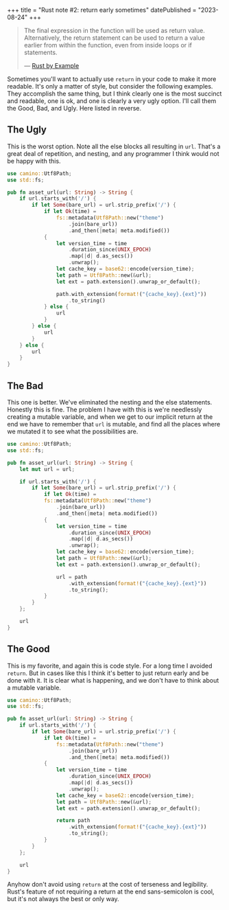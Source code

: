 +++
title = "Rust note #2: return early sometimes"
datePublished = "2023-08-24"
+++

> The final expression in the function will be used as return value.
> Alternatively, the return statement can be used to return a value earlier from
> within the function, even from inside loops or if statements.
>
> — [Rust by Example](https://doc.rust-lang.org/rust-by-example/fn.html)

Sometimes you'll want to actually use `return` in your code to make it more
readable. It's only a matter of style, but consider the following examples. They
accomplish the same thing, but I think clearly one is the most succinct and
readable, one is ok, and one is clearly a very ugly option. I'll call them the
Good, Bad, and Ugly. Here listed in reverse.

## The Ugly

This is the worst option. Note all the else blocks all resulting in `url`.
That's a great deal of repetition, and nesting, and any programmer I think would
not be happy with this.

```rust
use camino::Utf8Path;
use std::fs;

pub fn asset_url(url: String) -> String {
	if url.starts_with('/') {
		if let Some(bare_url) = url.strip_prefix('/') {
			if let Ok(time) =
				fs::metadata(Utf8Path::new("theme")
					.join(bare_url))
					.and_then(|meta| meta.modified())
			{
				let version_time = time
					.duration_since(UNIX_EPOCH)
					.map(|d| d.as_secs())
					.unwrap();
				let cache_key = base62::encode(version_time);
				let path = Utf8Path::new(&url);
				let ext = path.extension().unwrap_or_default();

				path.with_extension(format!("{cache_key}.{ext}"))
					.to_string()
			} else {
				url
			}
		} else {
			url
		}
	} else {
		url
	}
}
```

## The Bad

This one is better. We've eliminated the nesting and the else statements.
Honestly this is fine. The problem I have with this is we're needlessly creating
a mutable variable, and when we get to our implicit return at the end we have to
remember that `url` is mutable, and find all the places where we mutated it to
see what the possibilities are.

```rust
use camino::Utf8Path;
use std::fs;

pub fn asset_url(url: String) -> String {
	let mut url = url;

	if url.starts_with('/') {
		if let Some(bare_url) = url.strip_prefix('/') {
			if let Ok(time) =
			fs::metadata(Utf8Path::new("theme")
				.join(bare_url))
				.and_then(|meta| meta.modified())
			{
				let version_time = time
					.duration_since(UNIX_EPOCH)
					.map(|d| d.as_secs())
					.unwrap();
				let cache_key = base62::encode(version_time);
				let path = Utf8Path::new(&url);
				let ext = path.extension().unwrap_or_default();

				url = path
					.with_extension(format!("{cache_key}.{ext}"))
					.to_string();
			}
		}
	};

	url
}
```

## The Good

This is my favorite, and again this is code style. For a long time I avoided
`return`. But in cases like this I think it's better to just return early and be
done with it. It is clear what is happening, and we don't have to think about a
mutable variable.

```rust
use camino::Utf8Path;
use std::fs;

pub fn asset_url(url: String) -> String {
	if url.starts_with('/') {
		if let Some(bare_url) = url.strip_prefix('/') {
			if let Ok(time) =
				fs::metadata(Utf8Path::new("theme")
					.join(bare_url))
					.and_then(|meta| meta.modified())
			{
				let version_time = time
					.duration_since(UNIX_EPOCH)
					.map(|d| d.as_secs())
					.unwrap();
				let cache_key = base62::encode(version_time);
				let path = Utf8Path::new(&url);
				let ext = path.extension().unwrap_or_default();

				return path
					.with_extension(format!("{cache_key}.{ext}"))
					.to_string();
			}
		}
	};

	url
}
```

Anyhow don't avoid using `return` at the cost of terseness and legibility.
Rust's feature of not requiring a return at the end sans-semicolon is cool, but
it's not always the best or only way.
